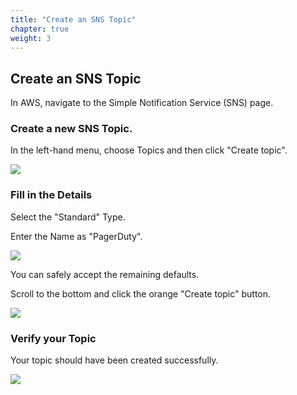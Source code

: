 ```yaml
---
title: "Create an SNS Topic"
chapter: true
weight: 3
---
```


## Create an SNS Topic

In AWS, navigate to the Simple Notification Service (SNS) page. 

### Create a new SNS Topic.

In the left-hand menu, choose Topics and then click "Create topic".

![](/images/sns1.png)

### Fill in the Details

Select the "Standard" Type.

Enter the Name as "PagerDuty".

![](/images/sns2.png)

You can safely accept the remaining defaults.

Scroll to the bottom and click the orange "Create topic" button.

![](/images/sns3.png)

### Verify your Topic

Your topic should have been created successfully.

![](/images/sns4.png)

